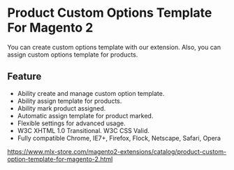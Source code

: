 # Product Custom Options Template For Magento 2

You can create custom options template with our extension. Also, you can assign custom options template for products.

## Feature
- Ability create and manage custom option template.
- Ability assign template for products.
- Ability mark product assigned.
- Automatic assign template for product marked.
- Flexible settings for advanced usage.
- W3C XHTML 1.0 Transitional. W3C CSS Valid.
- Fully compatible Chrome, IE7+, Firefox, Flock, Netscape, Safari, Opera

https://www.mlx-store.com/magento2-extensions/catalog/product-custom-option-template-for-magento-2.html
